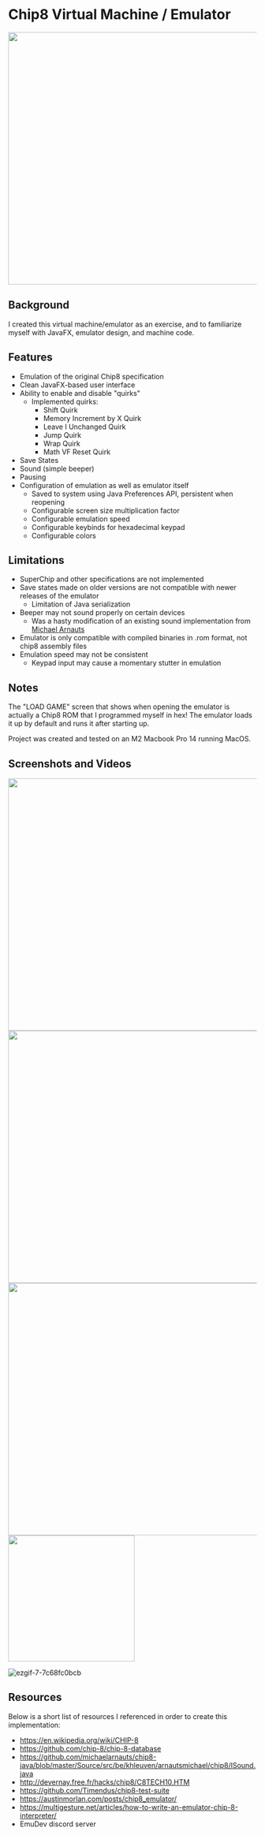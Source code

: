 # Chip8 Virtual Machine / Emulator
<img src="https://github.com/ActualTomato/Chip8Emu/assets/73549035/12184a9b-ce9b-4372-bd30-b04b3c753e5d" width="512">

## Background
I created this virtual machine/emulator as an exercise, and to familiarize myself with JavaFX, emulator design, and machine code.

## Features
* Emulation of the original Chip8 specification
* Clean JavaFX-based user interface
* Ability to enable and disable "quirks"
  * Implemented quirks:
    * Shift Quirk
    * Memory Increment by X Quirk
    * Leave I Unchanged Quirk
    * Jump Quirk
    * Wrap Quirk
    * Math VF Reset Quirk
* Save States
* Sound (simple beeper)
* Pausing
* Configuration of emulation as well as emulator itself
  * Saved to system using Java Preferences API, persistent when reopening
  * Configurable screen size multiplication factor
  * Configurable emulation speed
  * Configurable keybinds for hexadecimal keypad
  * Configurable colors

## Limitations
* SuperChip and other specifications are not implemented
* Save states made on older versions are not compatible with newer releases of the emulator
  * Limitation of Java serialization
* Beeper may not sound properly on certain devices
  * Was a hasty modification of an existing sound implementation from [Michael Arnauts](https://github.com/michaelarnauts)
* Emulator is only compatible with compiled binaries in .rom format, not chip8 assembly files
* Emulation speed may not be consistent
  * Keypad input may cause a momentary stutter in emulation

## Notes
The "LOAD GAME" screen that shows when opening the emulator is actually a Chip8 ROM that I programmed myself in hex! The emulator loads it up by default and runs it after starting up.

Project was created and tested on an M2 Macbook Pro 14 running MacOS.

## Screenshots and Videos
<img src="https://github.com/ActualTomato/Chip8Emu/assets/73549035/3f7959a4-a07a-4c2b-bf27-8d30c1d5fd07" width="512">
<img src="https://github.com/ActualTomato/Chip8Emu/assets/73549035/a2b85210-eb99-452c-aa92-d167b9c62b7e" width="512">
<img src="https://github.com/ActualTomato/Chip8Emu/assets/73549035/43ab8f33-c67f-4fc7-937b-b4b08e18632c" width="512">
<img src="https://github.com/ActualTomato/Chip8Emu/assets/73549035/3b7d5acb-87ed-4cd0-a50a-54ed37dd7093" width="256">

![ezgif-7-7c68fc0bcb](https://github.com/ActualTomato/Chip8Emu/assets/73549035/90e86ed4-4d79-43f8-9343-5f6cfe290d50)

## Resources
Below is a short list of resources I referenced in order to create this implementation:
* https://en.wikipedia.org/wiki/CHIP-8
* https://github.com/chip-8/chip-8-database
* https://github.com/michaelarnauts/chip8-java/blob/master/Source/src/be/khleuven/arnautsmichael/chip8/ISound.java
* http://devernay.free.fr/hacks/chip8/C8TECH10.HTM
* https://github.com/Timendus/chip8-test-suite
* https://austinmorlan.com/posts/chip8_emulator/
* https://multigesture.net/articles/how-to-write-an-emulator-chip-8-interpreter/
* EmuDev discord server
